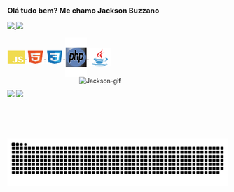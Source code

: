 ### Olá tudo bem? Me chamo Jackson Buzzano

 <div>
  <a href="https://github.com/jacksonbuzzano">
  <img height="185em" src="https://github-readme-stats.vercel.app/api?username=jacksonbuzzano&show_icons=true&theme=merko&include_all_commits=true&count_private=true"/>
  <img height="185em" src="https://github-readme-stats.vercel.app/api/top-langs/?username=jacksonbuzzano&layout=compact&langs_count=7&theme=merko"/>
</div>
<div style="display: inline_block"><br>
  <img align="center" alt="Jackson-Js" height="30" width="40" src="https://raw.githubusercontent.com/devicons/devicon/master/icons/javascript/javascript-plain.svg">
  <img align="center" alt="Jackson-HTML" height="30" width="40" src="https://raw.githubusercontent.com/devicons/devicon/master/icons/html5/html5-original.svg">
  <img align="center" alt="Jackson-CSS" height="30" width="40" src="https://raw.githubusercontent.com/devicons/devicon/master/icons/css3/css3-original.svg">
  <img align="center" alt="Jackson-PHP" height="90" width="50" src="https://raw.githubusercontent.com/devicons/devicon/master/icons/php/php-original.svg">
  <img align="center" alt="Jackson-Java" height="40" width="50" src="https://raw.githubusercontent.com/devicons/devicon/master/icons/java/java-original.svg">
  <img align="right" alt="Jackson-gif" height="140" width="340" src="https://thumbs.gfycat.com/HarmfulWindyDwarfrabbit-size_restricted.gif">
</div>
  
  ##
 
<div> 
  <a href = "mailto:jcksb@hotmail.com"><img src="https://img.shields.io/badge/-Gmail-%23333?style=for-the-badge&logo=gmail&logoColor=white" target="_blank"></a>
  <a href="linkedin.com/in/jackson-buzzano-337aa3186" target="_blank"><img src="https://img.shields.io/badge/-LinkedIn-%230077B5?style=for-the-badge&logo=linkedin&logoColor=white" target="_blank"></a> 
</div>
 
  ![Snake animation](https://github.com/jacksonbuzzano/jacksonbuzzano/blob/output/github-contribution-grid-snake.svg)
